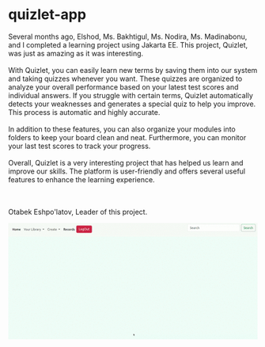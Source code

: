 # quizlet-app

Several months ago, Elshod, Ms. Bakhtigul, Ms. Nodira, Ms. Madinabonu, and I completed a learning project using Jakarta EE. This project, Quizlet, was just as amazing as it was interesting.<br/><br/>
With Quizlet, you can easily learn new terms by saving them into our system and taking quizzes whenever you want. These quizzes are organized to analyze your overall performance based on your latest test scores and individual answers. If you struggle with certain terms, Quizlet automatically detects your weaknesses and generates a special quiz to help you improve. This process is automatic and highly accurate.<br/><br/>
In addition to these features, you can also organize your modules into folders to keep your board clean and neat. Furthermore, you can monitor your last test scores to track your progress.<br/><br/>
Overall, Quizlet is a very interesting project that has helped us learn and improve our skills. The platform is user-friendly and offers several useful features to enhance the learning experience.<br/><br/><br/>


Otabek Eshpo'latov, Leader of this project.


![Alt Text](https://github.com/OtabekEshpulatov/quizlet-app/blob/main/Screencast%20from%2003-27-2023%2011_32_56%20PM.gif)
